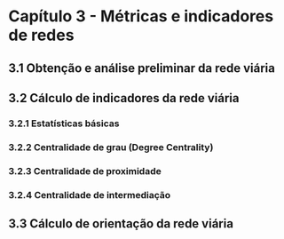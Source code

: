# Capítulo 3 - Métricas e indicadores de redes

## 3.1 Obtenção e análise preliminar da rede viária

## 3.2 Cálculo de indicadores da rede viária

### 3.2.1 Estatísticas básicas

### 3.2.2 Centralidade de grau (Degree Centrality)

### 3.2.3 Centralidade de proximidade

### 3.2.4 Centralidade de intermediação

## 3.3 Cálculo de orientação da rede viária

